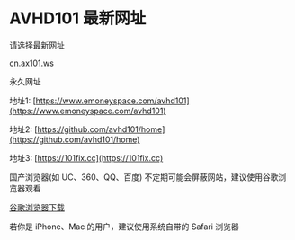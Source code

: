 # AVHD101 最新网址
请选择最新网址

[cn.ax101.ws](https://cn.as98.ws)


永久网址

地址1: [https://www.emoneyspace.com/avhd101](https://www.emoneyspace.com/avhd101)


地址2: [https://github.com/avhd101/home](https://github.com/avhd101/home)


地址3: [https://101fix.cc](https://101fix.cc)


国产浏览器(如 UC、360、QQ、百度) 不定期可能会屏蔽网站，建议使用谷歌浏览器观看 

[谷歌浏览器下载](https://www.google.cn/chrome "谷歌浏览器")

若你是 iPhone、Mac 的用户，建议使用系统自带的 Safari 浏览器
